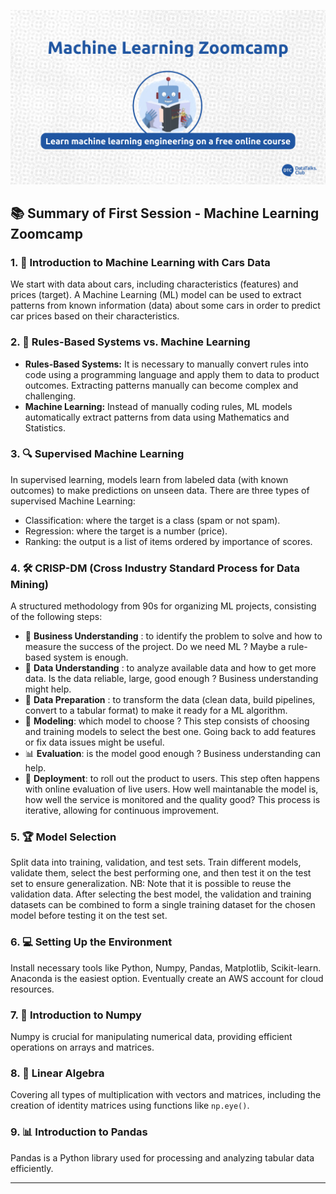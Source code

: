 ![ML Zoomcamp Illustration](https://github.com/maxim-eyengue/Python-Codes/blob/main/ML_Zoomcamp_2024/ML_Zoomcamp.png)
## 📚 Summary of First Session - Machine Learning Zoomcamp

### 1. **🚗 Introduction to Machine Learning with Cars Data**  
   We start with data about cars, including characteristics (features) and prices (target). A Machine Learning (ML) model can be used to extract patterns from known information (data) about some cars in order to predict car prices based on their characteristics.

### 2. **🧠 Rules-Based Systems vs. Machine Learning**  
   - **Rules-Based Systems:** It is necessary to manually convert rules into code using a programming language and apply them to data to product outcomes. Extracting patterns manually can become complex and challenging.  
   - **Machine Learning:** Instead of manually coding rules, ML models automatically extract patterns from data using Mathematics and Statistics.

### 3. **🔍 Supervised Machine Learning**  
   In supervised learning, models learn from labeled data (with known outcomes) to make predictions on unseen data. There are three types of supervised Machine Learning:
   - Classification: where the target is a class (spam or not spam).
   - Regression: where the target is a number (price).
   - Ranking: the output is a list of items ordered by importance of scores.

### 4. **🛠️ CRISP-DM (Cross Industry Standard Process for Data Mining)**  
   A structured methodology from 90s for organizing ML projects, consisting of the following steps:  
   - 💼 **Business Understanding** : to identify the problem to solve and how to measure the success of the project. Do we need ML ? Maybe a rule-based system is enough.
   - 🔎 **Data Understanding** : to analyze available data and how to get more data. Is the data reliable, large, good enough ? Business understanding might help.
   - 🧹 **Data Preparation** : to transform the data (clean data, build pipelines, convert to a tabular format) to make it ready for a ML algorithm.
   - 🤖 **Modeling**: which model to choose ? This step consists of choosing and training models to select the best one. Going back to add features or fix data issues might be useful.
   - 📊 **Evaluation**: is the model good enough ? Business understanding can help.
   - 🚀 **Deployment**: to roll out the product to users. This step often happens with online evaluation of live users. How well maintanable the model is, how well the service is monitored and the quality good?
   This process is iterative, allowing for continuous improvement.

### 5. **🏆 Model Selection**  
   Split data into training, validation, and test sets. Train different models, validate them, select the best performing one, and then test it on the test set to ensure generalization.
   NB: Note that it is possible to reuse the validation data. After selecting the best model, the validation and training datasets can be combined to form a single training dataset for the chosen model before testing it on the test set.

### 6. **💻 Setting Up the Environment**  
   Install necessary tools like Python, Numpy, Pandas, Matplotlib, Scikit-learn. Anaconda is the easiest option. Eventually create an AWS account for cloud resources.

### 7. **🔢 Introduction to Numpy**  
   Numpy is crucial for manipulating numerical data, providing efficient operations on arrays and matrices.

### 8. **🔗 Linear Algebra**  
   Covering all types of multiplication with vectors and matrices, including the creation of identity matrices using functions like `np.eye()`.

### 9. **📊 Introduction to Pandas**  
   Pandas is a Python library used for processing and analyzing tabular data efficiently.

---
